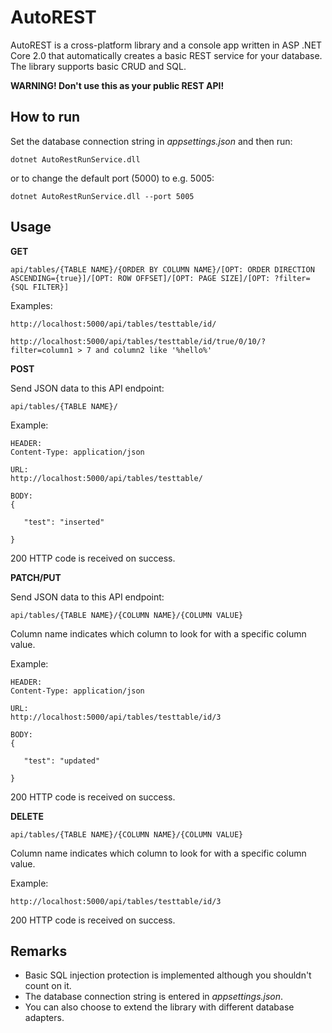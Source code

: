 # AutoREST

AutoREST is a cross-platform library and a console app written in ASP .NET Core 2.0 that automatically creates a basic REST service for your database. 
The library supports basic CRUD and SQL. 

**WARNING! Don't use this as your public REST API!**

## How to run

Set the database connection string in *appsettings.json* and then run:

	dotnet AutoRestRunService.dll

or to change the default port (5000) to e.g. 5005:

	dotnet AutoRestRunService.dll --port 5005

## Usage

**GET**

```url
api/tables/{TABLE NAME}/{ORDER BY COLUMN NAME}/[OPT: ORDER DIRECTION ASCENDING={true}]/[OPT: ROW OFFSET]/[OPT: PAGE SIZE]/[OPT: ?filter={SQL FILTER}]
```

Examples:

```url
http://localhost:5000/api/tables/testtable/id/

http://localhost:5000/api/tables/testtable/id/true/0/10/?filter=column1 > 7 and column2 like '%hello%'
```

**POST**

Send JSON data to this API endpoint:

```url
api/tables/{TABLE NAME}/
```

Example:

```url
HEADER:
Content-Type: application/json

URL:
http://localhost:5000/api/tables/testtable/

BODY:
{
    
   "test": "inserted"

}

```

200 HTTP code is received on success.

**PATCH/PUT**

Send JSON data to this API endpoint:

```url
api/tables/{TABLE NAME}/{COLUMN NAME}/{COLUMN VALUE}
```

Column name indicates which column to look for with a specific column value.

Example:

```url
HEADER:
Content-Type: application/json

URL:
http://localhost:5000/api/tables/testtable/id/3

BODY:
{
    
   "test": "updated"

}

```

200 HTTP code is received on success.

**DELETE**

```url
api/tables/{TABLE NAME}/{COLUMN NAME}/{COLUMN VALUE}
```

Column name indicates which column to look for with a specific column value.

Example:

```url
http://localhost:5000/api/tables/testtable/id/3
```

200 HTTP code is received on success.

## Remarks
* Basic SQL injection protection is implemented although you shouldn't count on it.
* The database connection string is entered in *appsettings.json*.
* You can also choose to extend the library with different database adapters.